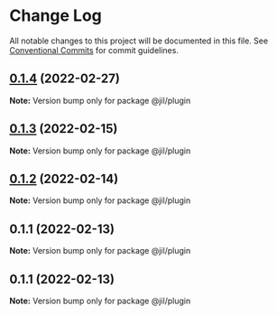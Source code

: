 # Change Log

All notable changes to this project will be documented in this file.
See [Conventional Commits](https://conventionalcommits.org) for commit guidelines.

## [0.1.4](https://github.com/jiljs/jil/compare/@jil/plugin@0.1.3...@jil/plugin@0.1.4) (2022-02-27)

**Note:** Version bump only for package @jil/plugin





## [0.1.3](https://github.com/jiljs/jil/compare/@jil/plugin@0.1.2...@jil/plugin@0.1.3) (2022-02-15)

**Note:** Version bump only for package @jil/plugin





## [0.1.2](https://github.com/jiljs/jil/compare/@jil/plugin@0.1.1...@jil/plugin@0.1.2) (2022-02-14)

**Note:** Version bump only for package @jil/plugin





## 0.1.1 (2022-02-13)

**Note:** Version bump only for package @jil/plugin





## 0.1.1 (2022-02-13)

**Note:** Version bump only for package @jil/plugin
